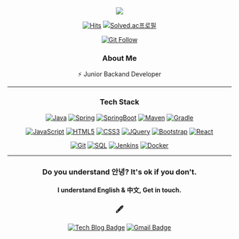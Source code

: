 <div align="center">
  <img src="https://capsule-render.vercel.app/api?type=waving&color=gradient&height=280&section=header&text=mintheon&fontSize=90&animation=twinkling&fontAlignY=35&desc=MinHyun%20Lee"/>
</div>

<div align="center">

[![Hits](https://hits.seeyoufarm.com/api/count/incr/badge.svg?url=https%3A%2F%2Fgithub.com%2Fmintheon&count_bg=%239B9B9B&title_bg=%2367735D&icon=github.svg&icon_color=%23E7E7E7&title=view&edge_flat=false)](https://github.com/mintheon)
[![Solved.ac프로필](http://mazassumnida.wtf/api/mini/generate_badge?boj=BLACKITE)](https://solved.ac/BLACKITE)
  
[![Git Follow](https://img.shields.io/github/followers/mintheon?style=social)](https://mintheon.github.io/)
  
<!-- <a href="https://twitter.com/mintheonz">
 <img alt="Twitter: mintheon" src="https://img.shields.io/twitter/follow/mintheonz.svg?style=social" target="_blank" />
</a> -->

</div>

<div align="center">
  
### About Me

⚡   Junior Backand Developer

---

### Tech Stack

[![Java](https://img.shields.io/badge/Java-orange?style=flat&logo=java&logoColor=white&link=https://github.com/mintheon)](https://github.com/mintheon) 
  [![Spring](https://img.shields.io/badge/-Spring-lightgray?style=flat&logo=spring&link=https://github.com/mintheon)](https://github.com/mintheon)
  [![SpringBoot](https://img.shields.io/badge/-Springboot-black?style=flat&logo=springboot&link=https://github.com/mintheon)](https://github.com/mintheon)
  [![Maven](https://img.shields.io/badge/Maven-C71A36?style=flat&logo=apache-maven&link=https://github.com/mintheon)](https://github.com/mintheon) 
  [![Gradle](https://img.shields.io/badge/Gradle-02303A?style=flat&logo=gradle&link=https://github.com/mintheon)](https://github.com/mintheon)

[![JavaScript](https://img.shields.io/badge/-JavaScript-black?style=flat&logo=javascript&link=https://github.com/mintheon)](https://github.com/mintheon) 
[![HTML5](https://img.shields.io/badge/-HTML5-E34F26?style=flat&logo=html5&logoColor=white&link=https://github.com/mintheon)](https://github.com/mintheon) 
[![CSS3](https://img.shields.io/badge/-CSS3-1572B6?style=flat&logo=css3&link=https://github.com/mintheon)](https://github.com/mintheon) 
[![JQuery](https://img.shields.io/badge/-JQuery-blue?style=flat&logo=jquery&link=https://github.com/mintheon)](https://github.com/mintheon) 
[![Bootstrap](https://img.shields.io/badge/-Bootstrap-563D7C?style=flat&logo=bootstrap&link=https://github.com/mintheon)](https://github.com/mintheon) 
[![React](https://img.shields.io/badge/-React-black?style=flat&logo=react&link=https://github.com/mintheon)](https://github.com/mintheon) 

[![Git](https://img.shields.io/badge/-Git-black?style=flat&logo=git&link=https://github.com/mintheon)](https://github.com/mintheon) 
[![SQL](https://img.shields.io/badge/-SQL-orange?style=flat&logo=sql&link=https://github.com/mintheon)](https://github.com/mintheon)
[![Jenkins](https://img.shields.io/badge/Jenkins-gray?style=flat&logo=jenkins&link=hhttps://github.com/mintheon)](https://github.com/mintheon) 
[![Docker](https://img.shields.io/badge/-Docker-black?style=flat&logo=docker&link=https://github.com/mintheon)](https://github.com/mintheon) 

---

<h3 align="center">
  Do you understand <b>안녕</b>? It's ok if you don't. 
</h3>

<h4 align="center">
  I understand English & 中文, Get in touch.
</h4>

### 🖋
  
  [![Tech Blog Badge](https://img.shields.io/badge/Blog-%2312100E.svg?&style=flat-square&logo=dev.to&logoColor=white&link=https://mintheon.com/)](https://mintheon.com/)
  [![Gmail Badge](https://img.shields.io/badge/-Gmail-d14836?style=flat-square&logo=Gmail&logoColor=white&link=mailto:mintheon@mintheon.com)](mailto:mintheon@mintheon.com?subject=Hello%20Minhyun,%20From%20Github)
  
</div>

<!--

## About Me

⚡   Junior Backand Developer

--- 

<h2 align="center">
  Do you speak <b>대한민국</b>? It's ok if you don't. 
</h2>
<h3 align="center">
  I speak English & 中文, Get in touch.
</h3>

---

## Tech Stack

### Back
[![Java](https://img.shields.io/badge/Java-orange?style=flat&logo=java&logoColor=white&link=https://github.com/9m1i9n1)](https://github.com/9m1i9n1) 
  [![Spring](https://img.shields.io/badge/-Spring-lightgray?style=flat&logo=spring&link=https://github.com/9m1i9n1)](https://github.com/9m1i9n1)
  [![SpringBoot](https://img.shields.io/badge/-Springboot-black?style=flat&logo=springboot&link=https://github.com/9m1i9n1)](https://github.com/9m1i9n1)
  [![Maven](https://img.shields.io/badge/Maven-C71A36?style=flat&logo=apache-maven&link=https://github.com/9m1i9n1)](https://github.com/9m1i9n1) 
  [![Gradle](https://img.shields.io/badge/Gradle-02303A?style=flat&logo=gradle&link=https://github.com/9m1i9n1)](https://github.com/9m1i9n1)

### Front
[![JavaScript](https://img.shields.io/badge/-JavaScript-black?style=flat&logo=javascript&link=https://github.com/9m1i9n1)](https://github.com/9m1i9n1) 
[![HTML5](https://img.shields.io/badge/-HTML5-E34F26?style=flat&logo=html5&logoColor=white&link=https://github.com/9m1i9n1)](https://github.com/9m1i9n1) 
[![CSS3](https://img.shields.io/badge/-CSS3-1572B6?style=flat&logo=css3&link=https://github.com/9m1i9n1)](https://github.com/9m1i9n1) 
[![JQuery](https://img.shields.io/badge/-JQuery-blue?style=flat&logo=jquery&link=https://github.com/9m1i9n1)](https://github.com/9m1i9n1) 
[![Bootstrap](https://img.shields.io/badge/-Bootstrap-563D7C?style=flat&logo=bootstrap&link=https://github.com/9m1i9n1)](https://github.com/9m1i9n1) 
[![React](https://img.shields.io/badge/-React-black?style=flat&logo=react&link=https://github.com/9m1i9n1)](https://github.com/9m1i9n1) 

### Others
[![Git](https://img.shields.io/badge/-Git-black?style=flat&logo=git&link=https://github.com/9m1i9n1)](https://github.com/9m1i9n1) 
[![SQL](https://img.shields.io/badge/-SQL-orange?style=flat&logo=sql&link=https://github.com/9m1i9n1)](https://github.com/9m1i9n1)
[![Jenkins](https://img.shields.io/badge/Jenkins-gray?style=flat&logo=jenkins&link=hhttps://github.com/9m1i9n1)](https://github.com/9m1i9n1) 
[![Docker](https://img.shields.io/badge/-Docker-black?style=flat&logo=docker&link=https://github.com/9m1i9n1)](https://github.com/9m1i9n1) 

### Interest

- Kubernetes
- TypeScript

---

## Stats

![9m1i9n1's github stats](https://github-readme-stats.vercel.app/api?username=9m1i9n1&show_icons=true)

---

## More

<div align="center">
  
[![Tech Blog Badge](http://img.shields.io/badge/-Tech%20blog-black?style=flat-square&logo=github&link=https://9m1i9n1.github.io/)](https://9m1i9n1.github.io/) 
[![Gmail Badge](https://img.shields.io/badge/-Gmail-d14836?style=flat-square&logo=Gmail&logoColor=white&link=mailto:9m1i9n1@gmail.com)](mailto:9m1i9n1@gmail.com?subject=Hello%20Minhyun,%20From%20Github)

</div>


**9m1i9n1/9m1i9n1** is a ✨ _special_ ✨ repository because its `README.md` (this file) appears on your GitHub profile.

Here are some ideas to get you started:
💻   language : Java (Spring)
🌐   Web : HTML | CSS | JavaScript | JSP | Thymeleaf |Bootstrap | vue.js |
📫   DB Access : JPA | Mybatis
🛢   DB : MySQL | Oracle
Interest
🌱   infra : Jenkins | docker | AWS | cubernatis

[![Linkedin Badge](https://img.shields.io/badge/-LinkedIn-blue?style=flat-square&logo=Linkedin&logoColor=white&link=https://www.linkedin.com/in/seong-yun-byeon-8183a8113/)](https://www.linkedin.com/in/seong-yun-byeon-8183a8113/) 
[![Youtube Badge](https://img.shields.io/badge/Youtube-ff0000?style=flat-square&logo=youtube&link=https://www.youtube.com/c/kyleschool)](https://www.youtube.com/c/kyleschool) 
[![Facebook Badge](https://img.shields.io/badge/-Facebook-1877f2?style=flat-square&logo=facebook&logoColor=white&link=https://www.facebook.com/zzsza)](https://www.facebook.com/zzsza) 
[![Instagram Badge](https://img.shields.io/badge/-Instagram-dd2a7b?style=flat-square&logo=instagram&logoColor=white&link=https://www.instagram.com/data.scientist/)](https://www.instagram.com/data.scientist/) 
    <a target="_blank" target="_blank"href="https://twitter.com/hadonglee"><img src="https://img.shields.io/badge/twitter-%231DA1F2.svg?&style=flat-square&logo=twitter&logoColor=white" /></a>&nbsp;&nbsp;&nbsp;

- 🔭 I’m currently working on ...
- 🌱 I’m currently learning ...
- 👯 I’m looking to collaborate on ...
- 🤔 I’m looking for help with ...
- 💬 Ask me about ...
- 📫 How to reach me: ...
- 😄 Pronouns: ...
- ⚡ Fun fact: ...
-->

